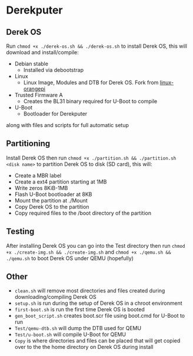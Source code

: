 # Derekputer

## Derek OS
Run `chmod +x ./derek-os.sh && ./derek-os.sh` to install Derek OS, this will download and install/compile:

* Debian stable
  * Installed via debootstrap
* Linux
  * Linux Image, Modules and DTB for Derek OS. Fork from [linux-orangepi](https://github.com/orangepi-xunlong/linux-orangepi)
* Trusted Firmware A
  * Creates the BL31 binary required for U-Boot to compile
* U-Boot
  * Bootloader for Derekputer

along with files and scripts for full automatic setup

## Partitioning
Install Derek OS then run `chmod +x ./partition.sh && ./partition.sh <disk name>` to partition Derek OS to disk (SD card), this will:

* Create a MBR label
* Create a ext4 partition starting at 1MB
* Write zeros 8KiB-1MB
* Flash U-Boot bootloader at 8KB
* Mount the partition at ./Mount
* Copy Derek OS to the partition
* Copy required files to the /boot directory of the partition

## Testing
After installing Derek OS you can go into the Test directory then run `chmod +x ./create-img.sh && ./create-img.sh` and `chmod +x ./qemu.sh && ./qemu.sh` to boot Derek OS under QEMU (hopefully)

## Other
* `clean.sh` will remove most directories and files created during downloading/compiling Derek OS
* `setup.sh` is run during the setup of Derek OS in a chroot environment
* `first-boot.sh` is run the first time Derek OS is booted
* `gen_boot_script.sh` creates boot.scr file using boot.cmd for U-Boot to run
* `Test/qemu-dtb.sh` will dump the DTB used for QEMU
* `Test/u-boot.sh` will compile U-Boot for QEMU
* `Copy` is where directories and files can be placed that will get copied over to the the home directory on Derek OS during install